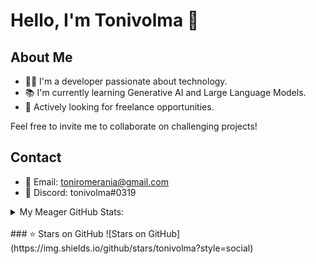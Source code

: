 # Hello, I'm Tonivolma 👋

## About Me
- 👨‍💻 I'm a developer passionate about technology.
- 📚 I'm currently learning Generative AI and Large Language Models.
- 💼 Actively looking for freelance opportunities.

Feel free to invite me to collaborate on challenging projects!

## Contact
- 📧 Email: toniromerania@gmail.com
- 💬 Discord: tonivolma#0319

<details>

  <summary>My Meager GitHub Stats:</summary>
  <img align="left" alt="Tonivolma's Stats" src="https://github-twindragon-stats.vercel.app/api?username=tonivolma&show_icons=true&hide_border=true&theme=dark" />

</details>
<br>
### ⭐️ Stars on GitHub
![Stars on GitHub](https://img.shields.io/github/stars/tonivolma?style=social)
